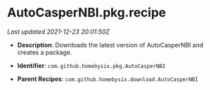 # AutoCasperNBI.pkg.recipe

_Last updated 2021-12-23 20:01:50Z_

- **Description**: Downloads the latest version of AutoCasperNBI and creates a package.

- **Identifier**: `com.github.homebysix.pkg.AutoCasperNBI`

- **Parent Recipes**: `com.github.homebysix.download.AutoCasperNBI`
